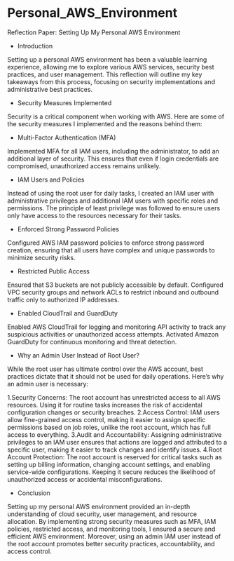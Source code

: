 # Personal_AWS_Environment
Reflection Paper: Setting Up My Personal AWS Environment

* Introduction

Setting up a personal AWS environment has been a valuable learning experience, allowing me to explore various AWS services, security best practices, and user management. This reflection will outline my key takeaways from this process, focusing on security implementations and administrative best practices.

* Security Measures Implemented

Security is a critical component when working with AWS. Here are some of the security measures I implemented and the reasons behind them:

* Multi-Factor Authentication (MFA)

Implemented MFA for all IAM users, including the administrator, to add an additional layer of security. This ensures that even if login credentials are compromised, unauthorized access remains unlikely.

* IAM Users and Policies

Instead of using the root user for daily tasks, I created an IAM user with administrative privileges and additional IAM users with specific roles and permissions. The principle of least privilege was followed to ensure users only have access to the resources necessary for their tasks.

* Enforced Strong Password Policies

Configured AWS IAM password policies to enforce strong password creation, ensuring that all users have complex and unique passwords to minimize security risks.

* Restricted Public Access

Ensured that S3 buckets are not publicly accessible by default.
Configured VPC security groups and network ACLs to restrict inbound and outbound traffic only to authorized IP addresses.

* Enabled CloudTrail and GuardDuty

Enabled AWS CloudTrail for logging and monitoring API activity to track any suspicious activities or unauthorized access attempts.
Activated Amazon GuardDuty for continuous monitoring and threat detection.

* Why an Admin User Instead of Root User?

While the root user has ultimate control over the AWS account, best practices dictate that it should not be used for daily operations. Here’s why an admin user is necessary:

1.Security Concerns: The root account has unrestricted access to all AWS resources. Using it for routine tasks increases the 
    risk of accidental configuration changes or security breaches.
2.Access Control: IAM users allow fine-grained access control, making it easier to assign specific permissions based on job 
    roles, unlike the root account, which has full access to everything.
3.Audit and Accountability: Assigning administrative privileges to an IAM user ensures that actions are logged and 
    attributed to a specific user, making it easier to track changes and identify issues.
4.Root Account Protection: The root account is reserved for critical tasks such as setting up billing information, changing 
    account settings, and enabling service-wide configurations. Keeping it secure reduces the likelihood of unauthorized 
    access or accidental misconfigurations.

* Conclusion

Setting up my personal AWS environment provided an in-depth understanding of cloud security, user management, and resource allocation. By implementing strong security measures such as MFA, IAM policies, restricted access, and monitoring tools, I ensured a secure and efficient AWS environment. Moreover, using an admin IAM user instead of the root account promotes better security practices, accountability, and access control.
